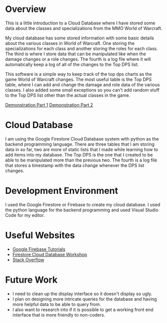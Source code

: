 # Overview

This is a little introduction to a Cloud Database where I have 
stored some data about the classes and specializations from the MMO World of Warcraft.

My cloud database has some stored information with some basic details about the various
classes in World of Warcraft. One storing the specializations for each class and another 
storing the roles for each class. The third is where I store data that can be manipulated
like when the damage changes or a role changes. The fourth is a log file where it will 
automatically keep a log of all of the changes to the Top DPS list.

This software is a simple way to keep track of the top dps charts as the game World of Warcraft changes. The most useful table is the Top DPS table, where I can add and change the damage and role data of the various classes. I also added some small exceptions so you can't add random stuff to the Top DPS list other than the actual classes in the game. 


[Demonstration Part 1](https://www.youtube.com/watch?v=Z7sVIE91rQo&ab_channel=GarrettStanger)
[Demonstration Part 2](https://www.youtube.com/watch?v=7QxkABtm87s&ab_channel=GarrettStanger)

# Cloud Database

I am using the Google Firestore Cloud Database system with python as the backend programming language. There are three tables that I am storing data in so far, two are more of static lists that I made while learning how to add items into my database. The Top DPS is the one that I created to be able to be manipulated more than the previous two. The fourth is a log file that stores a timestamp with the data change whenever the DPS list changes. 

# Development Environment

I used the Google Firestore or Firebase to create my cloud database. I used the python language for the backend programming and used Visual Studio Code for my editor.

# Useful Websites

* [Google Firebase Tutorials](https://firebase.google.com/docs/firestore)
* [Firestore Cloud Database Workshop](https://byui-cse.github.io/cse310-course/workshops/Cloud_DB/CSE310_Workshop_Cloud_DB.pdf)
* [Stack Overflow](https://stackoverflow.com/)

# Future Work

* I need to clean up the display interface so it doesn't display so ugly.
* I plan on designing more intricate queries for the database and having more helpful data to be able to query from.
* I also want to research into if it is possible to get a working front end interface that is more friendly to non-coders.